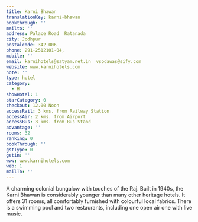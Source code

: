```yaml
---
title: Karni Bhawan
translationKey: karni-bhawan
bookthrough: ''
mailto: ''
address: Palace Road  Ratanada
city: Jodhpur
postalcode: 342 006
phone: 291-2512101-04,
mobile: ''
email: karnihotels@satyam.net.in  vsodawas@sify.com
website: www.karnihotels.com
note: ''
type: hotel
category:
  - H
showHotel: 1
starCategory: 0
checkout: 12.00 Noon
accessRail: 3 kms. from Railway Station
accessAir: 2 kms. from Airport
accessBus: 3 kms. from Bus Stand
advantage: ''
rooms: 32
ranking: 0
bookThrough: ''
gstType: 0
gstin: ''
www: www.karnihotels.com
web: 1
mailTo: ''
---
```







A charming colonial bungalow with touches of the Raj. Built in 1940s, the Karni Bhawan is considerably younger than many other heritage hotels. It offers 31 rooms,  all comfortably furnished with colourful local fabrics. There is a swimming pool and two restaurants, including one open air one with live music.